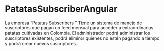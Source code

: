 # PatatasSubscriberAngular
La empresa “Patatas Subscribers ” Tiene un sistema de manejo de suscriptores que pagan un feed mensual para acceder a extraordinarias patatas cultivadas en Colombia. El administrador podrá administrar los suscriptores existentes, podrá eliminar quienes no estén pagando a tiempo y podrá crear nuevos suscriptores.

